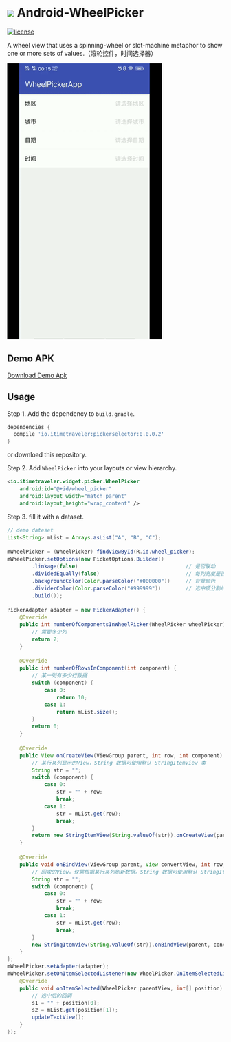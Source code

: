 # <img src="https://raw.githubusercontent.com/iTimeTraveler/Android-WheelPicker/master/demo/src/main/res/mipmap-mdpi/ic_launcher.png"/> Android-WheelPicker

[![license](http://img.shields.io/badge/license-Apache2.0-brightgreen.svg?style=flat)](https://github.com/iTimeTraveler/Android-WheelPicker/blob/master/LICENSE)

A wheel view that uses a spinning-wheel or slot-machine metaphor to show one or more sets of values.（滚轮控件，时间选择器）

![](preview/demo_preview_640.gif)

## Demo APK

[Download Demo Apk](preview/demo-debug.apk)

## Usage

Step 1. Add the dependency to `build.gradle`.

```groovy
dependencies {
  compile 'io.itimetraveler:pickerselector:0.0.0.2'
}
```

or download this repository.

Step 2. Add `WheelPicker` into your layouts or view hierarchy.

```xml
<io.itimetraveler.widget.picker.WheelPicker
    android:id="@+id/wheel_picker"
    android:layout_width="match_parent"
    android:layout_height="wrap_content" />
```

Step 3. fill it with a dataset.

```java
// demo dateset
List<String> mList = Arrays.asList("A", "B", "C");

mWheelPicker = (WheelPicker) findViewById(R.id.wheel_picker);
mWheelPicker.setOptions(new PicketOptions.Builder()
        .linkage(false)                                   // 是否联动
        .dividedEqually(false)                            // 每列宽度是否均等分
        .backgroundColor(Color.parseColor("#000000"))     // 背景颜色
        .dividerColor(Color.parseColor("#999999"))        // 选中项分割线颜色
        .build());

PickerAdapter adapter = new PickerAdapter() {
    @Override
    public int numberOfComponentsInWheelPicker(WheelPicker wheelPicker) {
        // 需要多少列
        return 2;
    }

    @Override
    public int numberOfRowsInComponent(int component) {
        // 某一列有多少行数据
        switch (component) {
            case 0:
                return 10;
            case 1:
                return mList.size();
        }
        return 0;
    }

    @Override
    public View onCreateView(ViewGroup parent, int row, int component) {
        // 某行某列显示的View，String 数据可使用默认 StringItemView 类
        String str = "";
        switch (component) {
            case 0:
                str = "" + row;
                break;
            case 1:
                str = mList.get(row);
                break;
        }
        return new StringItemView(String.valueOf(str)).onCreateView(parent);
    }

    @Override
    public void onBindView(ViewGroup parent, View convertView, int row, int component) {
        // 回收的View，仅需根据某行某列刷新数据。String 数据可使用默认 StringItemView 类
        String str = "";
        switch (component) {
            case 0:
                str = "" + row;
                break;
            case 1:
                str = mList.get(row);
                break;
        }
        new StringItemView(String.valueOf(str)).onBindView(parent, convertView, row);
    }
};
mWheelPicker.setAdapter(adapter);
mWheelPicker.setOnItemSelectedListener(new WheelPicker.OnItemSelectedListener() {
    @Override
    public void onItemSelected(WheelPicker parentView, int[] position) {
        // 选中后的回调
        s1 = "" + position[0];
        s2 = mList.get(position[1]);
        updateTextView();
    }
});
```
